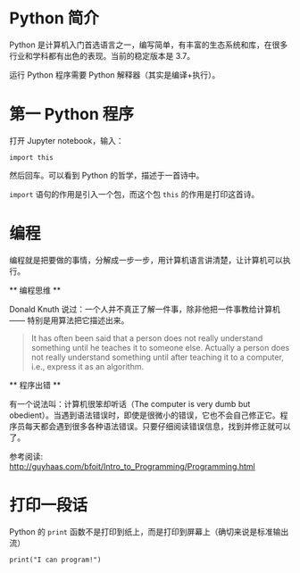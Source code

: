 # Python 简介

Python 是计算机入门首选语言之一，编写简单，有丰富的生态系统和库，在很多行业和学科都有出色的表现。当前的稳定版本是 3.7。

运行 Python 程序需要 Python 解释器（其实是编译+执行）。

# 第一 Python 程序

打开 Jupyter notebook，输入：

    import this

然后回车。可以看到 Python 的哲学，描述于一首诗中。

`import` 语句的作用是引入一个包，而这个包 `this` 的作用是打印这首诗。

# 编程

编程就是把要做的事情，分解成一步一步，用计算机语言讲清楚，让计算机可以执行。

** 编程思维 **

Donald Knuth 说过：一个人并不真正了解一件事，除非他把一件事教给计算机 —— 特别是用算法把它描述出来。

> It has often been said that a person does not really
> understand something until he teaches it to someone else.
> Actually a person does not really understand something
> until after teaching it to a computer, i.e., express it
> as an algorithm.

** 程序出错 **

有一个说法叫：计算机很笨却听话（The computer is very dumb but obedient）。当遇到语法错误时，即使是很微小的错误，它也不会自己修正它。程序员每天都会遇到很多各种语法错误。只要仔细阅读错误信息，找到并修正就可以了。

参考阅读: http://guyhaas.com/bfoit/Intro_to_Programming/Programming.html

# 打印一段话

Python 的 `print` 函数不是打印到纸上，而是打印到屏幕上（确切来说是标准输出流）

    print("I can program!")
